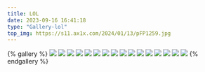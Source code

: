 ```yaml
---
title: LOL
date: 2023-09-16 16:41:18
type: "Gallery-lol"
top_img: https://s11.ax1x.com/2024/01/13/pFP1259.jpg
---
```


{% gallery %}
![](https://s11.ax1x.com/2024/01/13/pFP1259.jpg)
![](https://s11.ax1x.com/2024/01/13/pFP1gUJ.jpg)
![](https://s11.ax1x.com/2024/01/13/pFP1cE4.jpg)
![](https://s11.ax1x.com/2024/01/13/pFP1ybF.jpg)
![](https://s11.ax1x.com/2024/01/13/pFP1sDU.jpg)
![](https://s11.ax1x.com/2024/01/13/pFP1ruT.jpg)
![](https://s11.ax1x.com/2024/01/13/pFP1BvV.jpg)
![](https://s11.ax1x.com/2024/01/13/pFP10g0.jpg)
![](https://s11.ax1x.com/2024/01/13/pFPuDG6.jpg)
![](https://s11.ax1x.com/2024/01/13/pFPuBPx.jpg)
![](https://s11.ax1x.com/2024/01/13/pFPuwI1.jpg)
![](https://s11.ax1x.com/2024/01/13/pFPudaR.jpg)
![](https://s11.ax1x.com/2024/01/13/pFPuaZ9.jpg)
![](https://s11.ax1x.com/2024/01/13/pFPuNqJ.jpg)
![](https://s11.ax1x.com/2024/01/13/pFPutr4.jpg)
![](https://s11.ax1x.com/2024/01/13/pFPuYMF.jpg)
{% endgallery %}

